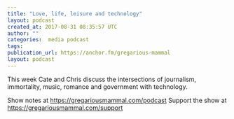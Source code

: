 ```yaml
---
title: "Love, life, leisure and technology"
layout: podcast
created_at: 2017-08-31 08:35:57 UTC
author: ""
categories:  media podcast
tags:
publication_url: https://anchor.fm/gregarious-mammal
layout: podcast
---
```

This week Cate and Chris discuss the intersections of journalism, immortality, music, romance and government with technology.

Show notes at https://gregariousmammal.com/podcast
Support the show at https://gregariousmammal.com/support